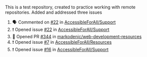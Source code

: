 This is a test repository, created to practice working with remote repositories.
Added and addressed three issues
<!--START_SECTION:activity-->
1. 🗣 Commented on [#22](https://github.com/AccessibleForAll/Support/issues/22) in [AccessibleForAll/Support](https://github.com/AccessibleForAll/Support)
2. ❗️ Opened issue [#22](https://github.com/AccessibleForAll/Support/issues/22) in [AccessibleForAll/Support](https://github.com/AccessibleForAll/Support)
3. 💪 Opened PR [#344](https://github.com/markodenic/web-development-resources/pull/344) in [markodenic/web-development-resources](https://github.com/markodenic/web-development-resources)
4. ❗️ Opened issue [#7](https://github.com/AccessibleForAll/Resources/issues/7) in [AccessibleForAll/Resources](https://github.com/AccessibleForAll/Resources)
5. ❗️ Opened issue [#16](https://github.com/AccessibleForAll/Support/issues/16) in [AccessibleForAll/Support](https://github.com/AccessibleForAll/Support)
<!--END_SECTION:activity-->
